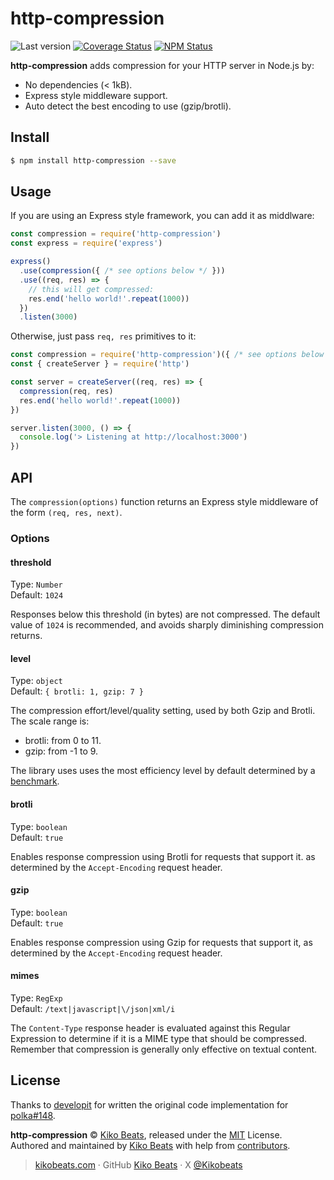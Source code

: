 # http-compression

![Last version](https://img.shields.io/github/tag/Kikobeats/http-compression.svg?style=flat-square)
[![Coverage Status](https://img.shields.io/coveralls/Kikobeats/http-compression.svg?style=flat-square)](https://coveralls.io/github/Kikobeats/http-compression)
[![NPM Status](https://img.shields.io/npm/dm/http-compression.svg?style=flat-square)](https://www.npmjs.org/package/http-compression)

**http-compression** adds compression for your HTTP server in Node.js by:

- No dependencies (< 1kB).
- Express style middleware support.
- Auto detect the best encoding to use (gzip/brotli).

## Install

```bash
$ npm install http-compression --save
```

## Usage

If you are using an Express style framework, you can add it as middlware:

```js
const compression = require('http-compression')
const express = require('express')

express()
  .use(compression({ /* see options below */ }))
  .use((req, res) => {
    // this will get compressed:
    res.end('hello world!'.repeat(1000))
  })
  .listen(3000)
```

Otherwise, just pass `req, res` primitives to it:

```js
const compression = require('http-compression')({ /* see options below */ })
const { createServer } = require('http')

const server = createServer((req, res) => {
  compression(req, res)
  res.end('hello world!'.repeat(1000))
})

server.listen(3000, () => {
  console.log('> Listening at http://localhost:3000')
})
```

## API

The `compression(options)` function returns an Express style middleware of the form `(req, res, next)`.

### Options

#### threshold

Type: `Number`<br>
Default: `1024`

Responses below this threshold (in bytes) are not compressed. The default value of `1024` is recommended, and avoids sharply diminishing compression returns.

#### level

Type: `object`<br>
Default: `{ brotli: 1, gzip: 7 }`

The compression effort/level/quality setting, used by both Gzip and Brotli. The scale range is:

- brotli: from 0 to 11.
- gzip: from -1 to 9.

The library uses uses the most efficiency level by default determined by a [benchmark](bencharmk/index.mjs).

#### brotli

Type: `boolean`<br>
Default: `true`

Enables response compression using Brotli for requests that support it. as determined by the `Accept-Encoding` request header.

#### gzip

Type: `boolean`<br>
Default: `true`

Enables response compression using Gzip for requests that support it, as determined by the `Accept-Encoding` request header.

#### mimes

Type: `RegExp`<br>
Default: `/text|javascript|\/json|xml/i`

The `Content-Type` response header is evaluated against this Regular Expression to determine if it is a MIME type that should be compressed.
Remember that compression is generally only effective on textual content.

## License

Thanks to [developit](https://github.com/developit) for written the original code implementation for [polka#148](https://github.com/lukeed/polka/pull/148).

**http-compression** © [Kiko Beats](https://kikobeats.com), released under the [MIT](https://github.com/Kikobeats/http-compression/blob/master/LICENSE.md) License.<br>
Authored and maintained by [Kiko Beats](https://kikobeats.com) with help from [contributors](https://github.com/Kikobeats/http-compression/contributors).

> [kikobeats.com](https://kikobeats.com) · GitHub [Kiko Beats](https://github.com/Kikobeats) · X [@Kikobeats](https://x.com/Kikobeats)
